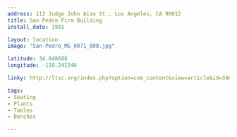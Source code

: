 ```yaml
---
address: 112 Judge John Aiso St., Los Angeles, CA 90012 
title: San Pedro Firm Building
install_date: 1991

layout: location
image: "San-Pedro_MG_0071_800.jpg"

latitude: 34.048686
longitude: -118.242246

linky: http://ltsc.org/index.php?option=com_content&view=article&id=348

tags:	
- Seating
- Plants
- Tables
- Benches

---
```

